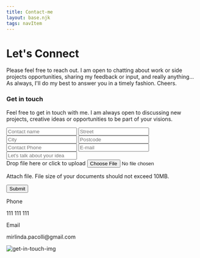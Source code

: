 ```yaml
---
title: Contact-me
layout: base.njk
tags: navItem
---
```


<div class="connect">
  <h1>Let's Connect</h1>
  <p>
    Please feel free to reach out. I am open to chatting about work or side projects
    opportunities, sharing my feedback or input, and really anything... As always, I'll do
    my best to answer you in a timely fashion. Cheers.
  </p>
</div>
<div class="get-in-touch">
  <div class="get-in-touch-form">
    <h3>Get in <span>touch</span></h3>
    <p class="remove">
      Feel free to get in touch with me. I am always open to discussing new projects, 
      creative ideas or opportunities to be part of your visions.
    </p>
    <form>
      <div class="responsive-form">
        <input type="text" placeholder="Contact name">
        <input type="text" placeholder="Street">
        <div class="city-postcode">
          <input type="text" placeholder="City">
          <input type="text" placeholder="Postcode">
        </div>
        <input type="tel" placeholder="Contact Phone">
        <input type="email" placeholder="E-mail">
        <input type="text" placeholder="Let's talk about your idea">
      </div>
      <div class="drop-zone">
        <span class="drop-zone__prompt">
          <i class="fa fa-upload"></i> Drop file here or click to upload
        </span>
        <input type="file" name="myFile" class="drop-zone__input">
      </div>
      <p>Attach file. File size of your documents should not exceed 10MB.</p>
      <div class="submit-button">
        <input type="submit" placeholder="Submit" id="submit">
      </div>
    </form>
    <div class="personal-info">
      <div class="phone">
        <i class="fa fa-phone"></i>
        <div class="personal-info-text">
          <p>Phone</p>
          <p>111 111 111</p>
        </div>
      </div>
      <div class="email">
        <i class="fa fa-envelope"></i>
        <div class="personal-info-text">
          <p>Email</p>
          <p>mirlinda.pacolli@gmail.com</p>
        </div>
      </div>
    </div>
  </div>
  <div class="get-in-touch-img">
    <img src="/images/get-in-touch.png" alt="get-in-touch-img">
  </div>
</div>